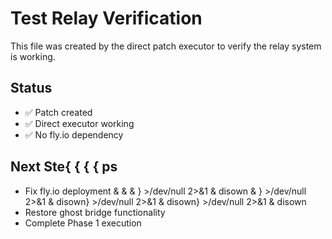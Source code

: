 # Test Relay Verification

This file was created by the direct patch executor to verify the relay system is working.

## Status
- ✅ Patch created
- ✅ Direct executor working
- ✅ No fly.io dependency

## Next Ste{ { { { ps
- Fix fly.io deployment & &  & } >/dev/null 2>&1 & disown & } >/dev/null 2>&1 & disown} >/dev/null 2>&1 & disown} >/dev/null 2>&1 & disown
- Restore ghost bridge functionality
- Complete Phase 1 execution